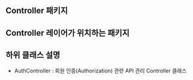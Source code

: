 ## Controller 패키지
Controller 레이어가 위치하는 패키지
---
## 하위 클래스 설명
- AuthController : 회원 인증(Authorization) 관련 API 관리 Controller 클래스